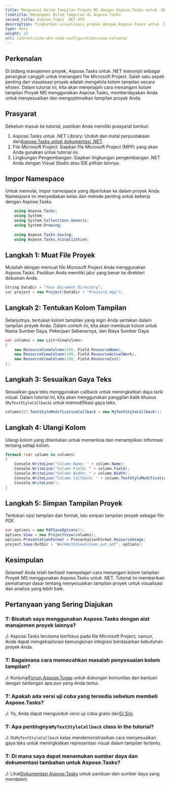 ```yaml
---
title: Menguasai Kolom Tampilan Proyek MS dengan Aspose.Tasks untuk .NET
linktitle: Menangani Kolom Tampilan di Aspose.Tasks
second_title: Aspose.Tugas .NET API
description: Tingkatkan visualisasi proyek dengan Aspose.Tasks untuk .NET. Pelajari cara menangani kolom tampilan Proyek MS langkah demi langkah. Tingkatkan efisiensi dan penyesuaian.
type: docs
weight: 12
url: /id/net/view-wbs-code-configuration/view-columns/
---
```

## Perkenalan
Di bidang manajemen proyek, Aspose.Tasks untuk .NET menonjol sebagai perangkat canggih untuk menangani file Microsoft Project. Salah satu aspek penting dari visualisasi proyek adalah mengelola kolom tampilan secara efisien. Dalam tutorial ini, kita akan menjelajahi cara menangani kolom tampilan Proyek MS menggunakan Aspose.Tasks, memberdayakan Anda untuk menyesuaikan dan mengoptimalkan tampilan proyek Anda.
## Prasyarat
Sebelum masuk ke tutorial, pastikan Anda memiliki prasyarat berikut:
1.  Aspose.Tasks untuk .NET Library: Unduh dan instal perpustakaan dari[Aspose.Tasks untuk dokumentasi .NET](https://reference.aspose.com/tasks/net/).
2. File Microsoft Project: Siapkan file Microsoft Project (MPP) yang akan Anda gunakan untuk tutorial ini.
3. Lingkungan Pengembangan: Siapkan lingkungan pengembangan .NET Anda dengan Visual Studio atau IDE pilihan lainnya.
## Impor Namespace
Untuk memulai, impor namespace yang diperlukan ke dalam proyek Anda. Namespace ini menyediakan kelas dan metode penting untuk bekerja dengan Aspose.Tasks.
```csharp
    using Aspose.Tasks;
    using System;
    using System.Collections.Generic;
    using System.Drawing;
    
    using Aspose.Tasks.Saving;
    using Aspose.Tasks.Visualization;
```
## Langkah 1: Muat File Proyek
Mulailah dengan memuat file Microsoft Project Anda menggunakan Aspose.Tasks. Pastikan Anda memiliki jalur yang benar ke direktori dokumen Anda.
```csharp
String DataDir = "Your Document Directory";
var project = new Project(DataDir + "Project2.mpp");
```
## Langkah 2: Tentukan Kolom Tampilan
Selanjutnya, tentukan kolom tampilan yang ingin Anda sertakan dalam tampilan proyek Anda. Dalam contoh ini, kita akan membuat kolom untuk Nama Sumber Daya, Pekerjaan Sebenarnya, dan Biaya Sumber Daya.
```csharp
var columns = new List<ViewColumn>
{
    new ResourceViewColumn(100, Field.ResourceName),
    new ResourceViewColumn(100, Field.ResourceActualWork),
    new ResourceViewColumn(100, Field.ResourceCost)
};
```
## Langkah 3: Sesuaikan Gaya Teks
Sesuaikan gaya teks menggunakan callback untuk meningkatkan daya tarik visual. Dalam tutorial ini, kita akan menggunakan panggilan balik khusus (`MyTextStyleCallback`) untuk memodifikasi gaya teks.
```csharp
columns[0].TextStyleModificationCallback = new MyTextStyleCallback();
```
## Langkah 4: Ulangi Kolom
Ulangi kolom yang ditentukan untuk memeriksa dan menampilkan informasi tentang setiap kolom.
```csharp
foreach (var column in columns)
{
    Console.WriteLine("Column Name: " + column.Name);
    Console.WriteLine("Column Field: " + column.Field);
    Console.WriteLine("Column Width: " + column.Width);
    Console.WriteLine("Column Callback: " + column.TextStyleModificationCallback);
    Console.WriteLine();
}
```
## Langkah 5: Simpan Tampilan Proyek
Tentukan opsi tampilan dan format, lalu simpan tampilan proyek sebagai file PDF.
```csharp
var options = new PdfSaveOptions();
options.View = new ProjectView(columns);
options.PresentationFormat = PresentationFormat.ResourceUsage;
project.Save(OutDir + "WorkWithViewColumn_out.pdf", options);
```
## Kesimpulan
Selamat! Anda telah berhasil mempelajari cara menangani kolom tampilan Proyek MS menggunakan Aspose.Tasks untuk .NET. Tutorial ini memberikan pemahaman dasar tentang menyesuaikan tampilan proyek untuk visualisasi dan analisis yang lebih baik.

## Pertanyaan yang Sering Diajukan
### T: Bisakah saya menggunakan Aspose.Tasks dengan alat manajemen proyek lainnya?
J: Aspose.Tasks terutama berfokus pada file Microsoft Project; namun, Anda dapat mengeksplorasi kemungkinan integrasi berdasarkan kebutuhan proyek Anda.
### T: Bagaimana cara memecahkan masalah penyesuaian kolom tampilan?
 J: Kunjungi[Forum Aspose.Tugas](https://forum.aspose.com/c/tasks/15) untuk dukungan komunitas dan bantuan dengan tantangan apa pun yang Anda temui.
### T: Apakah ada versi uji coba yang tersedia sebelum membeli Aspose.Tasks?
 J: Ya, Anda dapat mengunduh versi uji coba gratis dari[Di Sini](https://releases.aspose.com/).
###  T: Apa pentingnya`MyTextStyleCallback` class in the tutorial?
 J: Itu`MyTextStyleCallback` kelas mendemonstrasikan cara menyesuaikan gaya teks untuk meningkatkan representasi visual dalam tampilan tertentu.
### T: Di mana saya dapat menemukan sumber daya dan dokumentasi tambahan untuk Aspose.Tasks?
 J: Lihat[Dokumentasi Aspose.Tasks](https://reference.aspose.com/tasks/net/) untuk panduan dan sumber daya yang mendalam.